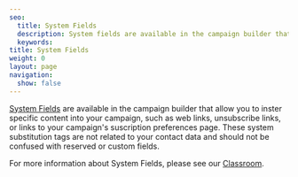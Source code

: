```yaml
---
seo:
  title: System Fields
  description: System fields are available in the campaign builder that allow you to inster specific content into your campaign, such as web links, unsubscribe links, or links to your campaign's suscription preferences page. These system substitution tags are not related to your contact data and should not be confused with reserved or custom fields.
  keywords: 
title: System Fields
weight: 0
layout: page
navigation:
  show: false
---
```


[System Fields]({{root_url}}/Classroom/Basics/Marketing_Campaigns/default_mc_tags.html) are available in the campaign builder that allow you to inster specific content into your campaign, such as web links, unsubscribe links, or links to your campaign's suscription preferences page. These system substitution tags are not related to your contact data and should not be confused with reserved or custom fields.

For more information about System Fields, please see our [Classroom]({{root_url}}/Classroom/Basics/Marketing_Campaigns/default_mc_tags.html).